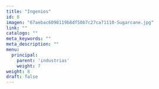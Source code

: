 ```yaml
---
title: "Ingenios"
id: 8
imagen: "67aebac6098119b8df50b7c27ca71110-Sugarcane.jpg"
link: ""
catalogo: ""
meta_keywords: ""
meta_description: ""
menu:
  principal:
    parent: 'industrias'
    weight: 7
weight: 8
draft: false
---
```

